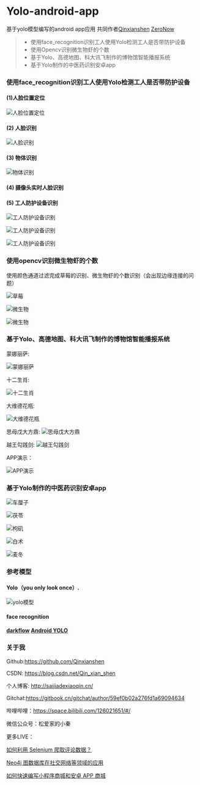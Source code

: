# Yolo-android-app

基于yolo模型编写的android app应用  共同作者[Qinxianshen](https://github.com/Qinxianshen) [ZeroNow](https://github.com/zeronow)


> * 使用face_recognition识别工人使用Yolo检测工人是否带防护设备
> * 使用Opencv识别微生物虾的个数
> * 基于Yolo、高德地图、科大讯飞制作的博物馆智能播报系统
> * 基于Yolo制作的中医药识别安卓app

### 使用face_recognition识别工人使用Yolo检测工人是否带防护设备

#### (1)人脸位置定位

![人脸位置定位](./pic/2.jpg)

#### (2) 人脸识别

![人脸识别](./pic/3.jpg)

#### (3) 物体识别

![物体识别](./pic/4.jpg)

#### (4) 摄像头实时人脸识别

#### (5) 工人防护设备识别

![工人防护设备识别](./pic/5.jpg)

![工人防护设备识别](./pic/6.jpg)

![工人防护设备识别](./pic/7.gif)



### 使用opencv识别微生物虾的个数


使用颜色通道过滤完成草莓的识别、微生物虾的个数识别（会出现边缘连接的问题）

![草莓](./pic/8.jpg)

![微生物](./pic/9.jpg)

![微生物](./pic/10.jpg)


### 基于Yolo、高德地图、科大讯飞制作的博物馆智能播报系统

蒙娜丽萨:

![蒙娜丽萨](./pic/11.jpg)

十二生肖:

![十二生肖](./pic/12.jpg)

大维德花瓶:

![大维德花瓶](./pic/13.jpg)

思母戊大方鼎:
![思母戊大方鼎](./pic/14.jpg)

越王勾践剑:
![越王勾践剑](./pic/15.jpg)

APP演示：

![APP演示](./pic/16.gif)


### 基于Yolo制作的中医药识别安卓app

![车厘子](./pic/17.jpg)

![茯苓](./pic/18.jpg)

![枸矶](./pic/19.jpg)

![白术](./pic/20.jpg)

![麦冬](./pic/21.jpg)





### 参考模型

#### Yolo（you only look once）.

![yolo模型](./pic/1.png)

#### face recognition

#### [darkflow](https://github.com/thtrieu/darkflow) [Android YOLO](https://github.com/szaza/android-yolo-v2)


### 关于我

Github:https://github.com/Qinxianshen

CSDN: https://blog.csdn.net/Qin_xian_shen

个人博客: http://saijiadexiaoqin.cn/

Gitchat:https://gitbook.cn/gitchat/author/59ef0b02a276fd1a69094634

哔哩哔哩：https://space.bilibili.com/126021651/#/

微信公众号：松爱家的小秦

更多LIVE：

[如何利用 Selenium 爬取评论数据？](https://gitbook.cn/gitchat/activity/59ef0fbf54011222e227c720)

[Neo4j 图数据库在社交网络等领域的应用](https://gitbook.cn/gitchat/activity/5a310961259a166307ceadb4)

[如何快速编写小程序商城和安卓 APP 商城](https://gitbook.cn/gitchat/activity/5b628776ff984e633d987f7d)







